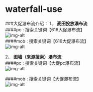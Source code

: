 # waterfall-use

###大促瀑布流介绍：
1、 **麦田投放瀑布流**<br/>
####pc : 搜索关键词【616大促瀑布流】<br/>
![img-alt](http://s16.mogucdn.com/p1/160621/idid_ifrwcmjvge2dsojuhezdambqhayde_430x657.jpg)<br/>
####mob : 搜索关键词【616大促瀑布流】<br/>
![img-alt](http://s17.mogucdn.com/p1/160621/idid_ifrtemjrmi2dsojuhezdambqhayde_423x648.jpg)<br/>

2、 **图墙（来源搜索）瀑布流**<br/>
####pc : 搜索关键词【大促pc瀑布流】<br/>
![img-alt](http://s17.mogucdn.com/p1/160621/idid_ifrwinrtgvsdqojuhezdambqhayde_420x626.jpg)<br/>

####mob : 搜索关键词【大促瀑布流】<br/>
![img-alt](http://s17.mogucdn.com/p1/160621/idid_ifrtqnjvgmydsojuhezdambqhayde_429x639.jpg)<br/>
